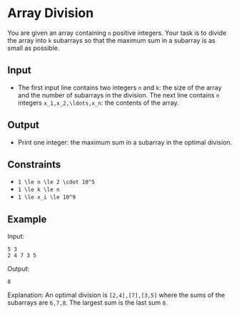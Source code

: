 # Array Division 

You are given an array containing ```n``` positive integers.
Your task is to divide the array into ```k``` subarrays so that the maximum sum in a subarray is as small as possible.
## Input
- The first input line contains two integers ```n``` and ```k```: the size of the array and the number of subarrays in the division.
The next line contains ```n``` integers ```x_1,x_2,\ldots,x_n```: the contents of the array.
## Output
- Print one integer: the maximum sum in a subarray in the optimal division.
## Constraints

- ```1 \le n \le 2 \cdot 10^5```
- ```1 \le k \le n```
- ```1 \le x_i \le 10^9```

## Example
Input:
```
5 3
2 4 7 3 5
```

Output:
```
8
```

Explanation: An optimal division is ```[2,4],[7],[3,5]``` where the sums of the subarrays are ```6,7,8```. The largest sum is the last sum ```8```.
